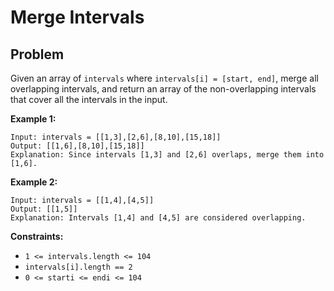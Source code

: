 # Merge Intervals
## Problem
Given an array of `intervals` where `intervals[i] = [start, end]`, merge all overlapping intervals, 
and return an array of the non-overlapping intervals that cover all the intervals in the input.

**Example 1:**
```
Input: intervals = [[1,3],[2,6],[8,10],[15,18]]
Output: [[1,6],[8,10],[15,18]]
Explanation: Since intervals [1,3] and [2,6] overlaps, merge them into [1,6].
```

**Example 2:**
```
Input: intervals = [[1,4],[4,5]]
Output: [[1,5]]
Explanation: Intervals [1,4] and [4,5] are considered overlapping.
```

**Constraints:**
- `1 <= intervals.length <= 104` 
- `intervals[i].length == 2`
- `0 <= starti <= endi <= 104`
